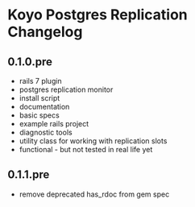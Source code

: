 # Koyo Postgres Replication Changelog

## 0.1.0.pre

- rails 7 plugin
- postgres replication monitor
- install script 
- documentation
- basic specs
- example rails project
- diagnostic tools
- utility class for working with replication slots
- functional - but not tested in real life yet

## 0.1.1.pre

- remove deprecated has_rdoc from gem spec

